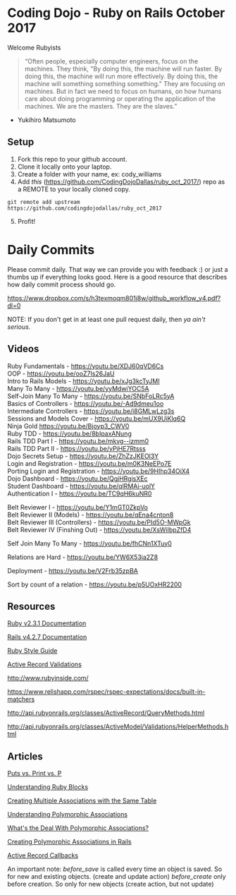 # Coding Dojo - Ruby on Rails October 2017

Welcome Rubyists 

> “Often people, especially computer engineers, focus on the machines. They think, "By doing this, the machine will run faster. By doing this, the machine will run more effectively. By doing this, the machine will something something something." They are focusing on machines. But in fact we need to focus on humans, on how humans care about doing programming or operating the application of the machines. We are the masters. They are the slaves.”
- Yukihiro Matsumoto


## Setup
 1. Fork this repo to your github account.
 2. Clone it locally onto your laptop.
 3. Create a folder with your name, ex: cody_williams
 4. Add *this* (https://github.com/CodingDojoDallas/ruby_oct_2017/) repo as a REMOTE to your locally cloned copy.
```
git remote add upstream https://github.com/codingdojodallas/ruby_oct_2017
```
 5. Profit!
# Daily Commits

Please commit daily. That way we can provide you with feedback :) or just a thumbs up if everything looks good. Here is a good resource that describes how daily commit process should go.

https://www.dropbox.com/s/h3texmoqm801j8w/github_workflow_v4.pdf?dl=0

NOTE: If you don't get in at least one pull request daily, then *_ya ain't serious_*.

## Videos
Ruby Fundamentals - https://youtu.be/XDJ60qVD6Cs <br>
OOP - https://youtu.be/ooZ7Is26JaU <br>
Intro to Rails Models - https://youtu.be/xJg3kcTyJMI <br>
Many To Many - https://youtu.be/yyMdwiYOC5A <br>
Self-Join Many To Many - https://youtu.be/SNbFoLRc5yA <br>
Basics of Controllers - https://youtu.be/-Ad9dmeu1oo <br>
Intermediate Controllers - https://youtu.be/i8GMLwLzg3s <br>
Sessions and Models Cover - https://youtu.be/mUX9UiKlq6Q <br>
Ninja Gold https://youtu.be/Bjoyp3_CWV0 <br>
Ruby TDD - https://youtu.be/8bIpaxANung <br>
Rails TDD Part I - https://youtu.be/mkvg--izmm0 <br>
Rails TDD Part II - https://youtu.be/vPjHE7Rtsss <br>
Dojo Secrets Setup - https://youtu.be/ZhZzJKEOl3Y <br>
Login and Registration - https://youtu.be/m0K3NeEPo7E <br>
Porting Login and Registration - https://youtu.be/9HIhp34OiX4 <br>
Dojo Dashboard - https://youtu.be/QgjHRgisXEc <br>
Student Dashboard - https://youtu.be/qlRMAj-uolY <br>
Authentication I - https://youtu.be/TC9qH6kuNR0 <br>

Belt Reviewer I - https://youtu.be/Y1mGT0ZkpVo <br>
Belt Reviewer II (Models) - https://youtu.be/qEna4cnton8 <br>
Belt Reviewer III (Controllers) - https://youtu.be/PId5O-MWpGk <br>
Belt Reviewer IV (Finshing Out) - https://youtu.be/XsWiIbpZfD4 <br>

Self Join Many To Many - https://youtu.be/fhCNn1XTuy0 <br>

Relations are Hard - https://youtu.be/YW6X53ia2Z8 <br>

Deployment - https://youtu.be/V2Frb35zpBA <br>

Sort by count of a relation - https://youtu.be/p5UOxHR2200 <br>

## Resources

[Ruby v2.3.1 Documentation](http://ruby-doc.org/core-2.3.1/ "Ruby v2.3.1 Documentation") <br>

[Rails v4.2.7 Documentation](http://guides.rubyonrails.org/v4.2/ "Rails v4.2.7 Documentation") <br>

[Ruby Style Guide](https://github.com/bbatsov/ruby-style-guide "Ruby Style Guide") <br>

[Active Record Validations](http://guides.rubyonrails.org/active_record_validations.html "Active Record Validations") <br>

http://www.rubyinside.com/

https://www.relishapp.com/rspec/rspec-expectations/docs/built-in-matchers

http://api.rubyonrails.org/classes/ActiveRecord/QueryMethods.html

http://api.rubyonrails.org/classes/ActiveModel/Validations/HelperMethods.html

## Articles

[Puts vs. Print vs. P](https://gist.github.com/MilanGrubnic70/11092705 "Puts vs. Print vs. P") <br>

[Understanding Ruby Blocks](http://mixandgo.com/blog/mastering-ruby-blocks-in-less-than-5-minutes "Understanding Ruby Blocks") <br>

[Creating Multiple Associations with the Same Table](http://www.spacevatican.org/2008/5/6/creating-multiple-associations-with-the-same-table/ "Creating Multiple Associations with the Same Table") <br>

[Understanding Polymorphic Associations](https://launchschool.com/blog/understanding-polymorphic-associations-in-rails "Understanding Polymorphic Associations") <br>

[What's the Deal With Polymorphic Associations?](https://robots.thoughtbot.com/whats-the-deal-with-rails-polymorphic-associations "What's the Deal With Polymorphic Associations?") <br>

[Creating Polymorphic Associations in Rails](http://culttt.com/2016/01/13/creating-polymorphic-relationships-in-ruby-on-rails/ "Creating Polymorphic Associations in Rails") <br>

[Active Record Callbacks](http://guides.rubyonrails.org/active_record_callbacks.html#available-callbacks "Active Record Callbacks") <br>

An important note:
*before_save* is called every time an object is saved. So for new and existing objects. (create and update action)
*before_create* only before creation. So only for new objects (create action, but not update)
